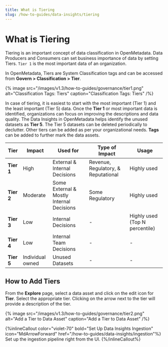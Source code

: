 ```yaml
---
title: What is Tiering
slug: /how-to-guides/data-insights/tiering
---
```


# What is Tiering

Tiering is an important concept of data classification in OpenMetadata. Data Producers and Consumers can set business importance of data by setting Tiers. `Tier 1` is the most important data of an organization.

In OpenMetadata, Tiers are System Classification tags and can be accessed from **Govern > Classification > Tier**.

{% image
src="/images/v1.3/how-to-guides/governance/tier1.png"
alt="Classification Tags: Tiers"
caption="Classification Tags: Tiers"
/%}

In case of tiering, it is easiest to start with the most important (Tier 1) and the least important (Tier 5) data. Once the **Tier 1** or most important data is identified, organizations can focus on improving the descriptions and data quality. The Data Insights in OpenMetadata helps identify the unused datasets as **Tier 5**. The Tier 5 datasets can be deleted periodically to declutter. Other tiers can be added as per your organizational needs. **Tags** can be added to further mark the data assets.

| **Tier** | **Impact** | **Used for** | **Type of Impact** | **Usage** |
|--- | --- | --- | --- | --- |
| **Tier 1** | High | External & Internal Decisions | Revenue, Regulatory, & Reputational | Highly used |
| **Tier 2** | Moderate | Some External & Mostly Internal Decisions | Some Regulatory | Highly used |
| **Tier 3** | Low | Internal Decisions | - | Highly used (Top N percentile) |
| **Tier 4** | Low | Internal Team Decisions | - | - |
| **Tier 5** | Individual owned | Unused Datasets | - | - |

## How to Add Tiers

From the **Explore** page, select a data asset and click on the edit icon for **Tier**. Select the appropriate tier. Clicking on the arrow next to the tier will provide a description of the tier.

{% image
src="/images/v1.3/how-to-guides/governance/tier2.png"
alt="Add a Tier to Data Asset"
caption="Add a Tier to Data Asset"
/%}

{%inlineCallout
  color="violet-70"
  bold="Set Up Data Insights Ingestion"
  icon="MdArrowForward"
  href="/how-to-guides/data-insights/ingestion"%}
  Set up the ingestion pipeline right from the UI.
{%/inlineCallout%}